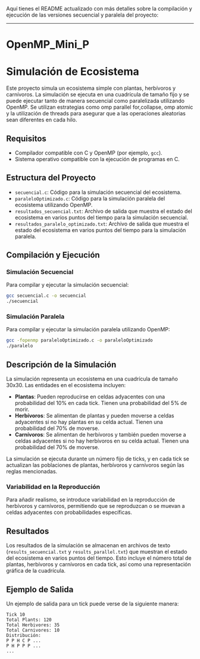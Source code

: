 Aquí tienes el README actualizado con más detalles sobre la compilación y ejecución de las versiones secuencial y paralela del proyecto:

---

# OpenMP_Mini_P
# Simulación de Ecosistema

Este proyecto simula un ecosistema simple con plantas, herbívoros y carnívoros. La simulación se ejecuta en una cuadrícula de tamaño fijo y se puede ejecutar tanto de manera secuencial como paralelizada utilizando OpenMP. Se utilizan estrategias como omp parallel for,collapse,  omp atomic y la utilización de threads para asegurar que a las operaciones aleatorias sean diferentes en cada hilo.

## Requisitos

- Compilador compatible con C y OpenMP (por ejemplo, `gcc`).
- Sistema operativo compatible con la ejecución de programas en C.

## Estructura del Proyecto

- `secuencial.c`: Código para la simulación secuencial del ecosistema.
- `paraleloOptimizado.c`: Código para la simulación paralela del ecosistema utilizando OpenMP.
- `resultados_secuencial.txt`: Archivo de salida que muestra el estado del ecosistema en varios puntos del tiempo para la simulación secuencial.
- `resultados_paralelo_optimizado.txt`: Archivo de salida que muestra el estado del ecosistema en varios puntos del tiempo para la simulación paralela.

## Compilación y Ejecución

### Simulación Secuencial

Para compilar y ejecutar la simulación secuencial:

```bash
gcc secuencial.c -o secuencial
./secuencial
```

### Simulación Paralela

Para compilar y ejecutar la simulación paralela utilizando OpenMP:

```bash
gcc -fopenmp paraleloOptimizado.c -o paraleloOptimizado
./paralelo
```

## Descripción de la Simulación

La simulación representa un ecosistema en una cuadrícula de tamaño 30x30. Las entidades en el ecosistema incluyen:

- **Plantas**: Pueden reproducirse en celdas adyacentes con una probabilidad del 10% en cada tick. Tienen una probabilidad del 5% de morir.
- **Herbívoros**: Se alimentan de plantas y pueden moverse a celdas adyacentes si no hay plantas en su celda actual. Tienen una probabilidad del 70% de moverse.
- **Carnívoros**: Se alimentan de herbívoros y también pueden moverse a celdas adyacentes si no hay herbívoros en su celda actual. Tienen una probabilidad del 70% de moverse.

La simulación se ejecuta durante un número fijo de ticks, y en cada tick se actualizan las poblaciones de plantas, herbívoros y carnívoros según las reglas mencionadas.

### Variabilidad en la Reproducción

Para añadir realismo, se introduce variabilidad en la reproducción de herbívoros y carnívoros, permitiendo que se reproduzcan o se muevan a celdas adyacentes con probabilidades específicas.

## Resultados

Los resultados de la simulación se almacenan en archivos de texto (`results_secuencial.txt` y `results_parallel.txt`) que muestran el estado del ecosistema en varios puntos del tiempo. Esto incluye el número total de plantas, herbívoros y carnívoros en cada tick, así como una representación gráfica de la cuadrícula.

## Ejemplo de Salida

Un ejemplo de salida para un tick puede verse de la siguiente manera:

```
Tick 10
Total Plants: 120
Total Herbivores: 35
Total Carnivores: 10
Distribución:
P P H C P ...
P H P P P ...
...
```
